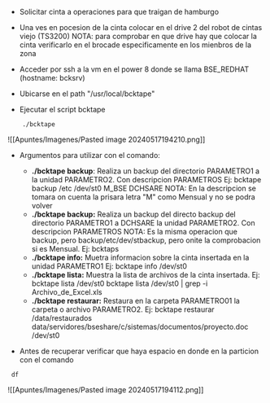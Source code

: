 - Solicitar cinta a operaciones para que traigan de hamburgo
- Una ves en pocesion de la cinta colocar en el drive 2 del robot de cintas viejo (TS3200)
	NOTA: para comprobar en que drive hay que colocar la cinta verificarlo en el brocade especificamente en los mienbros de la zona
	
- Acceder por ssh a la vm en el power 8 donde se llama BSE_REDHAT (hostname: bcksrv)
- Ubicarse en el path "/usr/local/bcktape"
- Ejecutar el script bcktape 

```
	./bcktape
```

![[Apuntes/Imagenes/Pasted image 20240517194210.png]]
- Argumentos para utilizar con el comando:

	- **./bcktape backup**: Realiza un backup del directorio PARAMETRO1 a la unidad PARAMETRO2. Con descripcion PARAMETROS Ej: bcktape backup  /etc   /dev/st0 M_BSE DCHSARE
	  NOTA: En la descripcion se tomara on cuenta la prisara letra "M" como Mensual y no se podra volver
	-  **./bcktape backup:** Realiza un backup del directo backup del directorio PARAMETRO1 a DCHSARE la unidad PARAMETRO2. Con descripcion PARAMETROS
	  NOTA: Es la misma operacion que backup, pero backup/etc/dev/stbackup, pero onite la comprobacion si es Mensual. Ej: bcktaps
	-  **./bcktape info:**   Muetra informacion sobre la cinta insertada en la unidad PARAMETRO1
       Ej: bcktape info /dev/st0
	 - **./bcktape  lista:** Muestra la lista de archivos de la cinta insertada.
    	Ej: bcktape lista /dev/st0
        bcktape lista /dev/st0 | grep -i Archivo_de_Excel.xls
	- **./bcktape restaurar:** Restaura en la carpeta PARAMETRO01 la carpeta o archivo PARAMETRO2.
     Ej: bcktape restaurar /data/restaurados  data/servidores/bseshare/c/sistemas/documentos/proyecto.doc /dev/st0
- Antes de recuperar verificar que haya espacio en donde en la particion con el comando 
```
 df
```

![[Apuntes/Imagenes/Pasted image 20240517194112.png]]

